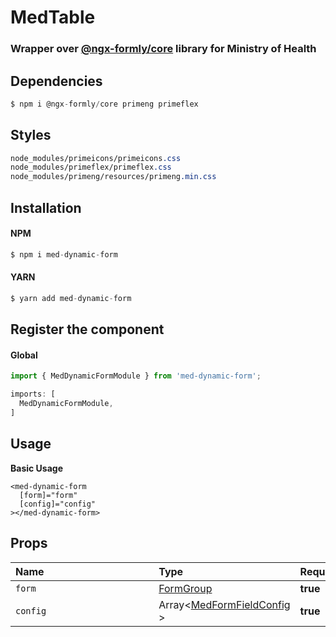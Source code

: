 # MedTable

### Wrapper over [@ngx-formly/core](https://github.com/ngx-formly/ngx-formly) library for Ministry of Health

## Dependencies

```js
$ npm i @ngx-formly/core primeng primeflex
```

## Styles

```css
node_modules/primeicons/primeicons.css
node_modules/primeflex/primeflex.css
node_modules/primeng/resources/primeng.min.css
```

## Installation

#### NPM
```js
$ npm i med-dynamic-form
```

#### YARN
```js
$ yarn add med-dynamic-form
```


## Register the component

#### Global

```js
import { MedDynamicFormModule } from 'med-dynamic-form';

imports: [
  MedDynamicFormModule,
]
```

## Usage

**Basic Usage**

```angular2html
<med-dynamic-form
  [form]="form"
  [config]="config"
></med-dynamic-form>
```

## Props

| Name&nbsp;&nbsp;&nbsp;&nbsp;&nbsp;&nbsp;&nbsp;&nbsp;&nbsp;&nbsp;&nbsp;&nbsp;&nbsp;&nbsp;&nbsp;&nbsp;&nbsp;&nbsp;&nbsp;&nbsp;&nbsp;&nbsp;&nbsp;&nbsp;&nbsp;&nbsp;&nbsp;&nbsp;&nbsp;&nbsp;&nbsp;&nbsp;&nbsp;&nbsp;&nbsp;&nbsp;&nbsp;&nbsp;&nbsp; | Type | Required |
| ----------------- | :--- | :--- |
| `form` | [FormGroup](https://angular.io/api/forms/FormGroup) | **true** |
| `config` | Array<[MedFormFieldConfig](https://github.com/Darker-than-Black/med-library/blob/main/projects/med-dynamic-form/src/lib/types/form.ts#L4) > | **true** |
